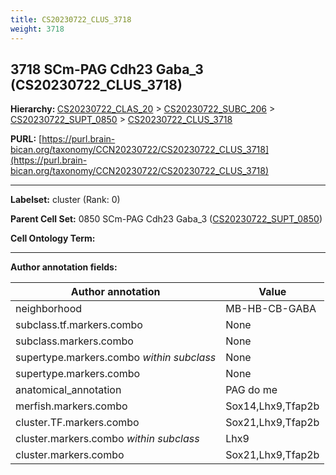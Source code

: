 ```yaml
---
title: CS20230722_CLUS_3718
weight: 3718
---
```

## 3718 SCm-PAG Cdh23 Gaba_3 (CS20230722_CLUS_3718)
<b>Hierarchy: </b>
[CS20230722_CLAS_20](../CS20230722_CLAS_20) >
[CS20230722_SUBC_206](../CS20230722_SUBC_206) >
[CS20230722_SUPT_0850](../CS20230722_SUPT_0850) >
[CS20230722_CLUS_3718](../CS20230722_CLUS_3718)

**PURL:** [https://purl.brain-bican.org/taxonomy/CCN20230722/CS20230722_CLUS_3718](https://purl.brain-bican.org/taxonomy/CCN20230722/CS20230722_CLUS_3718)

---


**Labelset:** cluster (Rank: 0)

**Parent Cell Set:** 0850 SCm-PAG Cdh23 Gaba_3 ([CS20230722_SUPT_0850](../CS20230722_SUPT_0850))



**Cell Ontology Term:** 

[MARKER GENES.]: #


---

[TRANSFERRED ANNOTATIONS.]: #


[AUTHOR ANNOTATION FIELDS.]: #


**Author annotation fields:**

| Author annotation | Value |
|-------------------|-------|
|neighborhood|MB-HB-CB-GABA|
|subclass.tf.markers.combo|None|
|subclass.markers.combo|None|
|supertype.markers.combo _within subclass_|None|
|supertype.markers.combo|None|
|anatomical_annotation|PAG do me|
|merfish.markers.combo|Sox14,Lhx9,Tfap2b|
|cluster.TF.markers.combo|Sox21,Lhx9,Tfap2b|
|cluster.markers.combo _within subclass_|Lhx9|
|cluster.markers.combo|Sox21,Lhx9,Tfap2b|
